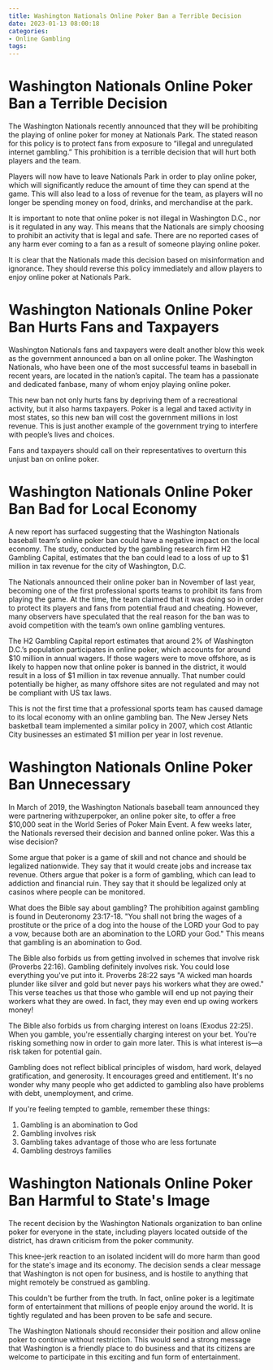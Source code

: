 ```yaml
---
title: Washington Nationals Online Poker Ban a Terrible Decision
date: 2023-01-13 08:00:18
categories:
- Online Gambling
tags:
---
```



#  Washington Nationals Online Poker Ban a Terrible Decision

The Washington Nationals recently announced that they will be prohibiting the playing of online poker for money at Nationals Park. The stated reason for this policy is to protect fans from exposure to “illegal and unregulated internet gambling.” This prohibition is a terrible decision that will hurt both players and the team.

Players will now have to leave Nationals Park in order to play online poker, which will significantly reduce the amount of time they can spend at the game. This will also lead to a loss of revenue for the team, as players will no longer be spending money on food, drinks, and merchandise at the park.

It is important to note that online poker is not illegal in Washington D.C., nor is it regulated in any way. This means that the Nationals are simply choosing to prohibit an activity that is legal and safe. There are no reported cases of any harm ever coming to a fan as a result of someone playing online poker.

It is clear that the Nationals made this decision based on misinformation and ignorance. They should reverse this policy immediately and allow players to enjoy online poker at Nationals Park.

#  Washington Nationals Online Poker Ban Hurts Fans and Taxpayers

Washington Nationals fans and taxpayers were dealt another blow this week as the government announced a ban on all online poker. The Washington Nationals, who have been one of the most successful teams in baseball in recent years, are located in the nation’s capital. The team has a passionate and dedicated fanbase, many of whom enjoy playing online poker.

This new ban not only hurts fans by depriving them of a recreational activity, but it also harms taxpayers. Poker is a legal and taxed activity in most states, so this new ban will cost the government millions in lost revenue. This is just another example of the government trying to interfere with people’s lives and choices.

Fans and taxpayers should call on their representatives to overturn this unjust ban on online poker.

#  Washington Nationals Online Poker Ban Bad for Local Economy

A new report has surfaced suggesting that the Washington Nationals baseball team’s online poker ban could have a negative impact on the local economy. The study, conducted by the gambling research firm H2 Gambling Capital, estimates that the ban could lead to a loss of up to $1 million in tax revenue for the city of Washington, D.C.

The Nationals announced their online poker ban in November of last year, becoming one of the first professional sports teams to prohibit its fans from playing the game. At the time, the team claimed that it was doing so in order to protect its players and fans from potential fraud and cheating. However, many observers have speculated that the real reason for the ban was to avoid competition with the team’s own online gambling ventures.

The H2 Gambling Capital report estimates that around 2% of Washington D.C.’s population participates in online poker, which accounts for around $10 million in annual wagers. If those wagers were to move offshore, as is likely to happen now that online poker is banned in the district, it would result in a loss of $1 million in tax revenue annually. That number could potentially be higher, as many offshore sites are not regulated and may not be compliant with US tax laws.

This is not the first time that a professional sports team has caused damage to its local economy with an online gambling ban. The New Jersey Nets basketball team implemented a similar policy in 2007, which cost Atlantic City businesses an estimated $1 million per year in lost revenue.

#  Washington Nationals Online Poker Ban Unnecessary 

In March of 2019, the Washington Nationals baseball team announced they were partnering withzuperpoker, an online poker site, to offer a free $10,000 seat in the World Series of Poker Main Event. A few weeks later, the Nationals reversed their decision and banned online poker. Was this a wise decision?

Some argue that poker is a game of skill and not chance and should be legalized nationwide. They say that it would create jobs and increase tax revenue. Others argue that poker is a form of gambling, which can lead to addiction and financial ruin. They say that it should be legalized only at casinos where people can be monitored.

What does the Bible say about gambling? The prohibition against gambling is found in Deuteronomy 23:17-18. "You shall not bring the wages of a prostitute or the price of a dog into the house of the LORD your God to pay a vow, because both are an abomination to the LORD your God." This means that gambling is an abomination to God.

The Bible also forbids us from getting involved in schemes that involve risk (Proverbs 22:16). Gambling definitely involves risk. You could lose everything you've put into it. Proverbs 28:22 says "A wicked man hoards plunder like silver and gold but never pays his workers what they are owed." This verse teaches us that those who gamble will end up not paying their workers what they are owed. In fact, they may even end up owing workers money!

The Bible also forbids us from charging interest on loans (Exodus 22:25). When you gamble, you're essentially charging interest on your bet. You're risking something now in order to gain more later. This is what interest is—a risk taken for potential gain.

Gambling does not reflect biblical principles of wisdom, hard work, delayed gratification, and generosity. It encourages greed and entitlement. It's no wonder why many people who get addicted to gambling also have problems with debt, unemployment, and crime.

If you're feeling tempted to gamble, remember these things: 
1) Gambling is an abomination to God 
2) Gambling involves risk 
3) Gambling takes advantage of those who are less fortunate 
4) Gambling destroys families

#  Washington Nationals Online Poker Ban Harmful to State's Image

The recent decision by the Washington Nationals organization to ban online poker for everyone in the state, including players located outside of the district, has drawn criticism from the poker community.

This knee-jerk reaction to an isolated incident will do more harm than good for the state's image and its economy. The decision sends a clear message that Washington is not open for business, and is hostile to anything that might remotely be construed as gambling.

This couldn't be further from the truth. In fact, online poker is a legitimate form of entertainment that millions of people enjoy around the world. It is tightly regulated and has been proven to be safe and secure.

The Washington Nationals should reconsider their position and allow online poker to continue without restriction. This would send a strong message that Washington is a friendly place to do business and that its citizens are welcome to participate in this exciting and fun form of entertainment.